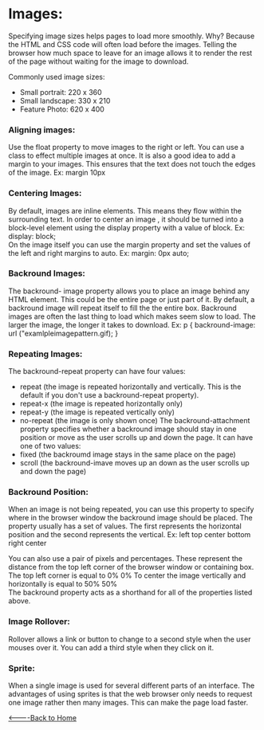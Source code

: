  # Images:

Specifying image sizes helps pages to load more smoothly. Why? Because the HTML and CSS code will often load before the images. Telling the browser how much space to leave for an image allows it to render the rest of the page without waiting for the image to download. 

Commonly used image sizes:
- Small portrait: 220 x 360
- Small landscape: 330 x 210
- Feature Photo: 620 x 400

### Aligning images:
Use the float property to move images to the right or left. You can use a class to effect multiple images at once. It is also a good idea to add a margin to your images. This ensures that the text does not touch the edges of the image. Ex: margin 10px

### Centering Images:
By default, images are inline elements. This means they flow within the surrounding text. In order to center an image , it should be turned into a block-level element using the display property with a value of block.
Ex: display: block;  
On the image itself you can use the margin property and set the values of the left and right margins to auto.
Ex: margin: 0px auto;

### Backround Images:
The backround- image property allows you to place an image behind any HTML element. This could be the entire page or just part of it. By default, a backround image will repeat itself to fill the the entire box. Backround images are often the last thing to load which makes seem slow to load. The larger the image, the longer it takes to download.
Ex: p {
backround-image: url ("examlpleimagepattern.gif);
}

### Repeating Images:
The backround-repeat property can have four values:
- repeat (the image is repeated horizontally and vertically. This is the default if you don't use a backround-repeat property). 
- repeat-x (the image is repeated horizontally only)
- repeat-y (the image is repeated vertically only)
- no-repeat (the image is only shown once)
The backround-attachment property specifies whether a backround image should stay in one position or move as the user scrolls up and down the page. It can have one of two values:
- fixed (the backroumd image stays in the same place on the page)
- scroll (the backround-imave moves up an down as the user scrolls up and down the page)

### Backround Position:
When an image is not being repeated, you can use this property to specify where in the browser window the backround image should be placed. The property usually has a set of values. The first represents the horizontal position and the second represents the vertical.
 Ex: left top
center bottom 
right center

You can also use a pair of pixels and percentages. These represent the distance from the top left corner of the browser window or containing box. The top left corner is equal to 0% 0%  To center the image vertically and horizontally is equal to 50% 50%  
The backround property acts as a shorthand for all of the properties listed above. 

### Image Rollover:
Rollover allows a link or button to change to a second style when the user mouses over it. You can add a third style when they click on it.
### Sprite:
When a single image is used for several different parts of an interface. The advantages of using sprites is that the web browser only needs to request one image rather then many images. This can make the page load faster. 


[<----Back to Home](README.md)
